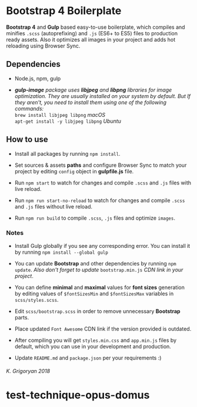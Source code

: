 # Bootstrap 4 Boilerplate

 **Bootstrap 4** and **Gulp** based easy-to-use boilerplate, which compiles and minifies `.scss` (autoprefixing) and 
 `.js` (ES6+ to ES5) files to production ready assets. Also it optimizes all images in your project and adds hot 
 reloading using Browser Sync.

## Dependencies
- Node.js, npm, gulp

- _**gulp-image** package uses **libjpeg** and **libpng** libraries for image optimization. They are usually installed 
on your system by default. But If they aren't, you need to install them using one of the following commands:_  
`brew install libjpeg libpng` _macOS_  
`apt-get install -y libjpeg libpng` _Ubuntu_

## How to use
- Install all packages by running `npm install`.

- Set sources & assets **paths** and configure Browser Sync to match your project by editing `config` object in **gulpfile.js** file.

- Run `npm start` to watch for changes and compile `.scss` and `.js` files with live reload.

- Run `npm run start-no-reload` to watch for changes and compile `.scss` and `.js` files without live reload.

- Run `npm run build` to compile `.scss`, `.js` files and optimize `images`.

### Notes
- Install Gulp globally if you see any corresponding error. You can install it by running `npm install --global gulp`

- You can update **Bootstrap** and other dependencies by running `npm update`. *Also don't forget to update* 
`bootstrap.min.js` *CDN link in your project*.

- You can define **minimal** and **maximal** values for **font sizes** generation by editing values of `$fontSizesMin` 
and `$fontSizesMax` variables in `scss/styles.scss`.

- Edit `scss/bootstrap.scss` in order to remove unnecessary **Bootstrap** parts.

- Place updated `Font Awesome` CDN link if the version provided is outdated.

- After compiling you will get `styles.min.css` and `app.min.js` files by default, which you can use in your 
development and production.

- Update `README.md` and `package.json` per your requirements :)

###### K. Grigoryan 2018
# test-technique-opus-domus
